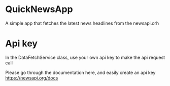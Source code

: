 # QuickNewsApp
A simple app that fetches the latest news headlines from the newsapi.orh

# Api key
In the DataFetchService class, use your own api key to make the api request call

Please go through the documentation here, and easily create an api key
https://newsapi.org/docs



